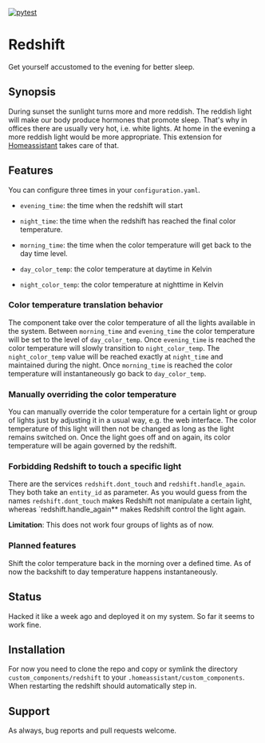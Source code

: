 [![pytest](https://github.com/johannes-mueller/redshift/actions/workflows/pytest.yml/badge.svg)](https://github.com/johannes-mueller/redshift/actions/workflows/pytest.yml)

# Redshift

Get yourself accustomed to the evening for better sleep.


## Synopsis

During sunset the sunlight turns more and more reddish.  The reddish light will
make our body produce hormones that promote sleep.  That's why in offices there
are usually very hot, i.e. white lights.  At home in the evening a more reddish
light would be more appropriate.  This extension for
[Homeassistant](https://home-assistant.io) takes care of that.


## Features

You can configure three times in your `configuration.yaml`.

* `evening_time`: the time when the redshift will start
* `night_time`: the time when the redshift has reached the final color
  temperature.
* `morning_time`: the time when the color temperature will get back to the
  day time level.

* `day_color_temp`: the color temperature at daytime in Kelvin
* `night_color_temp`: the color temperature at nighttime in Kelvin


### Color temperature translation behavior

The component take over the color temperature of all the lights available in
the system.  Between `morning_time` and `evening_time` the color temperature
will be set to the level of `day_color_temp`.  Once `evening_time` is reached
the color temperature will slowly transition to `night_color_temp`.  The
`night_color_temp` value will be reached exactly at `night_time` and maintained
during the night.  Once `morning_time` is reached the color temperature will
instantaneously go back to `day_color_temp`.


### Manually overriding the color temperature

You can manually override the color temperature for a certain light or group of
lights just by adjusting it in a usual way, e.g. the web interface.  The color
temperature of this light will then not be changed as long as the light remains
switched on.  Once the light goes off and on again, its color temperature will
be again governed by the redshift.


### Forbidding Redshift to touch a specific light

There are the services `redshift.dont_touch` and `redshift.handle_again`. They
both take an `entity_id` as parameter.  As you would guess from the names
`redshift.dont_touch` makes Redshift not manipulate a certain light, whereas
`redshift.handle_again** makes Redshift control the light again.

**Limitation**: This does not work four groups of lights as of now.


### Planned features

Shift the color temperature back in the morning over a defined time.  As of now
the backshift to day temperature happens instantaneously.

## Status

Hacked it like a week ago and deployed it on my system.  So far it seems to
work fine.


## Installation

For now you need to clone the repo and copy or symlink the directory
`custom_components/redshift` to your `.homeassistant/custom_components`.  When
restarting the redshift should automatically step in.


## Support

As always, bug reports and pull requests welcome.
